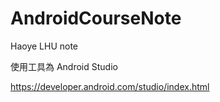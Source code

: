 # AndroidCourseNote
Haoye LHU note

使用工具為 Android Studio

https://developer.android.com/studio/index.html

